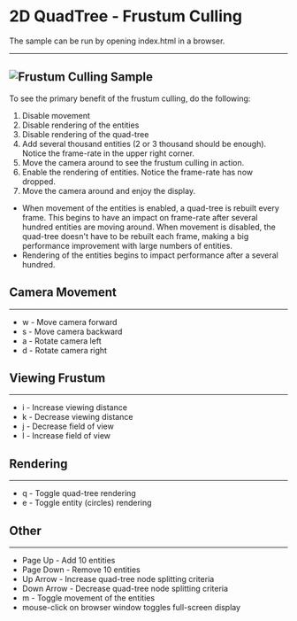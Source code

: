 # 2D QuadTree - Frustum Culling
The sample can be run by opening index.html in a browser.

---
![Frustum Culling Sample](https://github.com/ProfPorkins/GameTech/blob/QuadTreeFrustum/JavaScript/QuadTreeFrustum/QuadTree-FrustumCulling.png "")
---

To see the primary benefit of the frustum culling, do the following:
 1. Disable movement
 2. Disable rendering of the entities
 3. Disable rendering of the quad-tree
 4. Add several thousand entities (2 or 3 thousand should be enough).  Notice the frame-rate in the upper right corner.
 5. Move the camera around to see the frustum culling in action.
 6. Enable the rendering of entities.  Notice the frame-rate has now dropped.
 7. Move the camera around and enjoy the display.

* When movement of the entities is enabled, a quad-tree is rebuilt every frame.  This begins to have an impact on frame-rate after several hundred entities are moving around.  When movement is disabled, the quad-tree doesn't have to be rebuilt each frame, making a big performance improvement with large numbers of entities.
* Rendering of the entities begins to impact performance after a several hundred.

## Camera Movement
----
* w - Move camera forward
* s - Move camera backward
* a - Rotate camera left
* d - Rotate camera right

## Viewing Frustum
----
* i - Increase viewing distance
* k - Decrease viewing distance
* j - Decrease field of view
* l - Increase field of view

## Rendering
----
* q - Toggle quad-tree rendering
* e - Toggle entity (circles) rendering

## Other
----
* Page Up - Add 10 entities
* Page Down - Remove 10 entities
* Up Arrow - Increase quad-tree node splitting criteria
* Down Arrow - Decrease quad-tree node splitting criteria
* m - Toggle movement of the entities
* mouse-click on browser window toggles full-screen display
